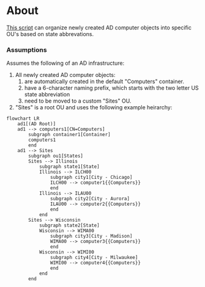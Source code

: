 # About

[This script](Move-ComputersByStateSiteCode.ps1) can organize newly created AD computer objects into specific OU's based on state abbrevations.

### Assumptions

Assumes the following of an AD infrastructure:
1. All newly created AD computer objects:
    1. are automatically created in the default "Computers" container.
    2. have a 6-character naming prefix, which starts with the two letter US state abbreviation
    3. need to be moved to a custom "Sites" OU.
2. "Sites" is a root OU and uses the following example heirarchy:
```mermaid
flowchart LR
    ad1[(AD Root)]
    ad1 --> computers1[CN=Computers]
        subgraph container1[Container]
        computers1
        end
    ad1 --> Sites
        subgraph ou1[States]
        Sites --> Illinois
            subgraph state1[State]
            Illinois --> ILCH00
                subgraph city1[City - Chicago]
                ILCH00 --> computer1{{Computers}}
                end
            Illinois --> ILAU00
                subgraph city2[City - Aurora]
                ILAU00 --> computer2{{Computers}}
                end
            end
        Sites --> Wisconsin
            subgraph state2[State]
            Wisconsin --> WIMA00
                subgraph city3[City - Madison]
                WIMA00 --> computer3{{Computers}}
                end
            Wisconsin --> WIMI00
                subgraph city4[City - Milwaukee]
                WIMI00 --> computer4{{Computers}}
                end
            end
        end
```
